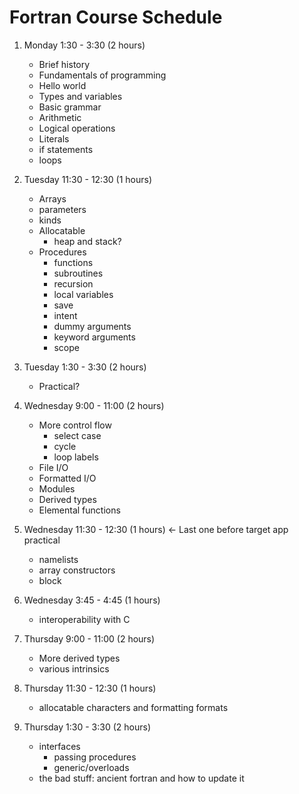 Fortran Course Schedule
=======================

1. Monday 1:30 - 3:30 (2 hours)
    - Brief history
    - Fundamentals of programming
    - Hello world
    - Types and variables
    - Basic grammar
    - Arithmetic
    - Logical operations
    - Literals
    - if statements
    - loops

2. Tuesday 11:30 - 12:30 (1 hours)
    - Arrays
    - parameters
    - kinds
    - Allocatable
        - heap and stack?
    - Procedures
        - functions
        - subroutines
        - recursion
        - local variables
        - save
        - intent
        - dummy arguments
        - keyword arguments
        - scope
3. Tuesday 1:30 - 3:30 (2 hours)
    - Practical?
4. Wednesday 9:00 - 11:00 (2 hours)
    - More control flow
        - select case
        - cycle
        - loop labels
    - File I/O
    - Formatted I/O
    - Modules
    - Derived types
    - Elemental functions
5. Wednesday 11:30 - 12:30 (1 hours) <- Last one before target app practical
    - namelists
    - array constructors
    - block
6. Wednesday 3:45 - 4:45 (1 hours)
    - interoperability with C
7. Thursday 9:00 - 11:00 (2 hours)
    - More derived types
    - various intrinsics
8. Thursday 11:30 - 12:30 (1 hours)
    - allocatable characters and formatting formats
9. Thursday 1:30 - 3:30 (2 hours)
    - interfaces
        - passing procedures
        - generic/overloads
    - the bad stuff: ancient fortran and how to update it
